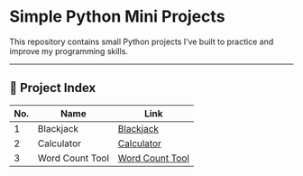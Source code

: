 # Simple Python Mini Projects

This repository contains small Python projects I’ve built to practice and improve my programming skills.

---

## 📂 Project Index

| No. | Name       | Link                                                                 |
|-----|------------|----------------------------------------------------------------------|
| 1   | Blackjack  | [Blackjack](https://github.com/aryan-p5tel/Simple-Python-Mini-Projects/tree/main/Blackjack) |
| 2   | Calculator | [Calculator](https://github.com/aryan-p5tel/Simple-Python-Mini-Projects/tree/main/Calculator) |
| 3   | Word Count Tool | [Word Count Tool](https://github.com/aryan-p5tel/Simple-Python-Mini-Projects/tree/main/Word%20Count%20Tool) |

